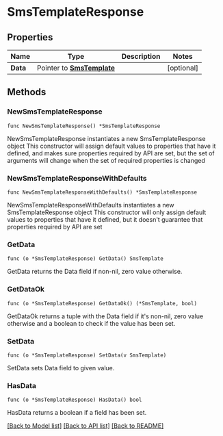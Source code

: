 # SmsTemplateResponse

## Properties

Name | Type | Description | Notes
------------ | ------------- | ------------- | -------------
**Data** | Pointer to [**SmsTemplate**](SmsTemplate.md) |  | [optional] 

## Methods

### NewSmsTemplateResponse

`func NewSmsTemplateResponse() *SmsTemplateResponse`

NewSmsTemplateResponse instantiates a new SmsTemplateResponse object
This constructor will assign default values to properties that have it defined,
and makes sure properties required by API are set, but the set of arguments
will change when the set of required properties is changed

### NewSmsTemplateResponseWithDefaults

`func NewSmsTemplateResponseWithDefaults() *SmsTemplateResponse`

NewSmsTemplateResponseWithDefaults instantiates a new SmsTemplateResponse object
This constructor will only assign default values to properties that have it defined,
but it doesn't guarantee that properties required by API are set

### GetData

`func (o *SmsTemplateResponse) GetData() SmsTemplate`

GetData returns the Data field if non-nil, zero value otherwise.

### GetDataOk

`func (o *SmsTemplateResponse) GetDataOk() (*SmsTemplate, bool)`

GetDataOk returns a tuple with the Data field if it's non-nil, zero value otherwise
and a boolean to check if the value has been set.

### SetData

`func (o *SmsTemplateResponse) SetData(v SmsTemplate)`

SetData sets Data field to given value.

### HasData

`func (o *SmsTemplateResponse) HasData() bool`

HasData returns a boolean if a field has been set.


[[Back to Model list]](../README.md#documentation-for-models) [[Back to API list]](../README.md#documentation-for-api-endpoints) [[Back to README]](../README.md)


